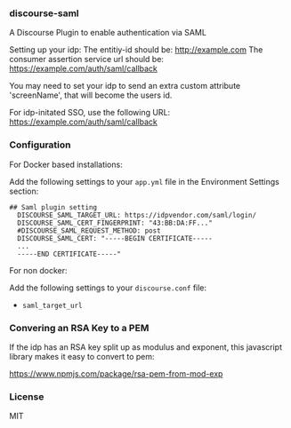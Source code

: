 ### discourse-saml

A Discourse Plugin to enable authentication via SAML

Setting up your idp:
The entitiy-id should be: http://example.com
The consumer assertion service url should be: https://example.com/auth/saml/callback

You may need to set your idp to send an extra custom attribute 'screenName', that will become the users id.

For idp-initated SSO, use the following URL:
https://example.com/auth/saml/callback

### Configuration

For Docker based installations:

Add the following settings to your `app.yml` file in the Environment Settings section:
```
## Saml plugin setting
  DISCOURSE_SAML_TARGET_URL: https://idpvendor.com/saml/login/
  DISCOURSE_SAML_CERT_FINGERPRINT: "43:BB:DA:FF..."
  #DISCOURSE_SAML_REQUEST_METHOD: post
  DISCOURSE_SAML_CERT: "-----BEGIN CERTIFICATE----- 
  ...
  -----END CERTIFICATE-----"
```

For non docker:

Add the following settings to your `discourse.conf` file:

- `saml_target_url`

### Convering an RSA Key to a PEM

If the idp has an RSA key split up as modulus and exponent, this javascript library makes
it easy to convert to pem:

https://www.npmjs.com/package/rsa-pem-from-mod-exp

### License

MIT

